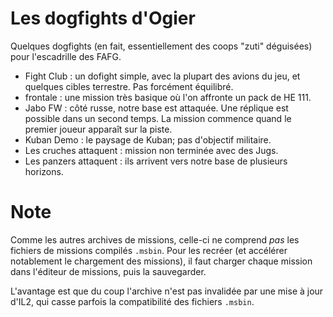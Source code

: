 # Les dogfights d'Ogier

Quelques dogfights (en fait, essentiellement des coops "zuti" déguisées) pour l'escadrille des FAFG.

- Fight Club : un dofight simple, avec la plupart des avions du jeu, et quelques cibles terrestre. Pas forcément équilibré.
- frontale : une mission très basique où l'on affronte un pack de HE 111.
- Jabo FW : côté russe, notre base est attaquée. Une réplique est possible dans un second temps. La mission commence quand le premier joueur apparaît sur la piste.
- Kuban Demo : le paysage de Kuban; pas d'objectif militaire.
- Les cruches attaquent : mission non terminée avec des Jugs.
- Les panzers attaquent : ils arrivent vers notre base de plusieurs horizons.


# Note

Comme les autres archives de missions, celle-ci ne comprend *pas* les fichiers de missions compilés `.msbin`. Pour les recréer (et accélérer notablement le chargement des missions), il faut charger chaque mission dans l'éditeur de missions, puis la sauvegarder.

L'avantage est que du coup l'archive n'est pas invalidée par une mise à jour d'IL2, qui casse parfois la compatibilité des fichiers `.msbin`.


